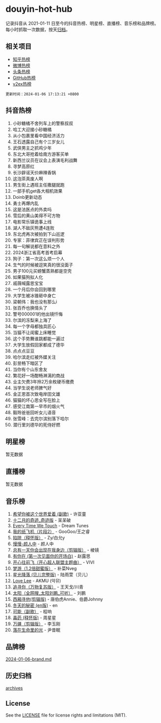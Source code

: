 # douyin-hot-hub

记录抖音从 2021-01-11 日至今的抖音热榜、明星榜、直播榜、音乐榜和品牌榜。每小时抓取一次数据，按天[归档](archives)。

## 相关项目

- [知乎热榜](https://github.com/lonnyzhang423/zhihu-hot-hub)
- [微博热榜](https://github.com/lonnyzhang423/weibo-hot-hub)
- [头条热榜](https://github.com/lonnyzhang423/toutiao-hot-hub)
- [GitHub热榜](https://github.com/lonnyzhang423/github-hot-hub)
- [v2ex热榜](https://github.com/lonnyzhang423/v2ex-hot-hub)


`更新时间：2024-01-06 17:13:21 +0800`

## 抖音热榜

1. 小砂糖橘不舍列车上的警察叔叔
1. 哈工大迎接小砂糖橘
1. 从小包裹里看中国经济活力
1. 王石透露自己有个三岁女儿
1. 武侠男主之抓鸡少年
1. 东北大哥抢着给南方游客买单
1. 新西兰议员在议会上表演毛利战舞
1. 寻梦高原红
1. 长沙辟谣天价麻辣香锅
1. 这泡茶真废人啊
1. 男生街上遇班主任撒腿就跑
1. 一部手机get各大相机效果
1. Doinb更新动态
1. 勇士再爆内乱
1. 这是法医点的外卖吗
1. 雪后的黄山美得不可方物
1. 电影常乐镇诡事上线
1. 湖人不敌灰熊遭4连败
1. 东北虎再次被拍到下山巡逻
1. 专家：菲律宾正在误判形势
1. 每一句解说都在意料之外
1. 2024浙江省高考首考启幕
1. 狗子：第一次这么烦一个人
1. 生气的时候被逗笑真的很没面子
1. 男子100元买螃蟹蒸熟都是空壳
1. 如果猫狗拟人化
1. 戚薇喊露思宝宝
1. 一个月后你会回到哪里
1. 大学生被冰锥砸中身亡
1. 梁朝伟：我也没有那么i
1. 张百乔也换情头了
1. 警号000001的他出镜忏悔
1. 尔滨的冻梨来上海了
1. 每一个字母都独具匠心
1. 当猫不让闺蜜上床睡觉
1. 这个手势舞谁跳都能一遍过
1. 大学生放假回家都成了德华
1. 点点点豆豆
1. 哈尔滨走红被外媒关注
1. 彭昱畅下暗区了
1. 当你有个山东舍友
1. 繁花好一场酣畅淋漓的商战
1. 业主欠费3年拎2万余枚硬币缴费
1. 当学生说老师脾气好
1. 金正恩首次致电岸田文雄
1. 猫猫的坏心思全写在脸上
1. 感受江南第一早市的烟火气
1. 毅玲爸爸回听女儿语音
1. 张雪峰：去完尔滨别落下哈尔
1. 潜行里刘德华的死侍好燃

## 明星榜

暂无数据

## 直播榜

暂无数据

## 音乐榜

1. [希望你被这个世界爱着 (副歌)](https://sf86-cdn-tos.douyinstatic.com/obj/tos-cn-ve-2774/oUHCmWQfZlE3QQBKBeD8rCFLpJzPgCpImhsxMt) - 许亚童
1. [十二月的奇迹_奇迹版](https://sf6-cdn-tos.douyinstatic.com/obj/tos-cn-ve-2774/oMslvA9FBzGMGHnyUuoiiUjtIAXfMz6tzwByW8) - 呆呆破
1. [Every Time We Touch](https://sf86-cdn-tos.douyinstatic.com/obj/tos-cn-ve-2774/ogN6lUKQeBBfEVhIOMikG1CcJjugxk1tztZyhP) - Dream Tunes
1. [我的纸飞机（片段2）](https://sf86-cdn-tos.douyinstatic.com/obj/tos-cn-ve-2774/oM2ZrKcg2CD5AeRB2gkeXOFB1IxAGJdZPazYHf) - GooGoo/王之睿
1. [陷阱（释怀版）](https://sf86-cdn-tos.douyinstatic.com/obj/tos-cn-ve-2774/oE8C21LeZrzKLDFfQYgMzx4GAIHageG5IzayY7) - Zy/白允y
1. [慢慢-颜人中](https://sf86-cdn-tos.douyinstatic.com/obj/tos-cn-ve-2774/ocjHNfBXdBxQNC8ZGAeoLMFTUgtBg8bkExunDC) - 颜人中
1. [总有一天你会出现在我身边（剪辑版）](https://sf86-cdn-tos.douyinstatic.com/obj/tos-cn-ve-2774/oMLsHwhWW7CYoAhoWB9EXUQIzNBsfAJxpAoxCU) - 棱镜
1. [有你在 (第一次见面你的开场白)](https://sf86-cdn-tos.douyinstatic.com/obj/tos-cn-ve-2774/oAthrQ3ClJBfI57uBoFEgNDYtNCZ0TSYQQfxQ0) - 赵露思
1. [开心往前飞（开心超人联盟主题曲）](https://sf6-cdn-tos.douyinstatic.com/obj/tos-cn-ve-2774/9d8fb7c82cf1421fb93a9fe925275e0a) - VIVI
1. [梦游（1.2倍甜蜜版）](https://sf86-cdn-tos.douyinstatic.com/obj/tos-cn-ve-2774/o4gyAUm8hwufoEABmwVIiQtHsFuGzAEEWtNMzo) - 补菜Nveg
1. [星光降落 (贝儿完整版)](https://sf3-cdn-tos.douyinstatic.com/obj/tos-cn-ve-2774/okwB9hAwyAtsFFkFBzAX1hOOfQuIoMNs0W2Mwr) - 陆雨萱（贝儿）
1. [Love Lee](https://sf86-cdn-tos.douyinstatic.com/obj/tos-cn-ve-2774/o05GbkJGbCBTdDnMtB0fwOYgkeZp23vrWQDQBS) - AKMU (악뮤)
1. [追寻你（万物复苏版）](https://sf6-cdn-tos.douyinstatic.com/obj/tos-cn-ve-2774/oYeAZJsbjIDit9APmBg8u6uDUQnHmoCf3gbo74) - 王天戈/川青
1. [太阳（全网搜_太阳刘鹏_可听）](https://sf86-cdn-tos.douyinstatic.com/obj/tos-cn-ve-2774/ogWbyIQnlBFImVbeDocRdCIYtBHlbJXgfZMvgz) - 刘鹏
1. [西厢寻他(剪辑版)](https://sf6-cdn-tos.douyinstatic.com/obj/tos-cn-ve-2774/oUsAVfAQKlRNxEv5qxvIB8o5qmIWUcXbzJKJhw) - 唐伯虎Annie、伯爵Johnny
1. [冬天的秘密 (en版)](https://sf86-cdn-tos.douyinstatic.com/obj/tos-cn-ve-2774/okIuMHDdzyf3FjGK4Lphe1vfHcQaPIHAg0Z4CR) - en
1. [可能（副歌）](https://sf6-cdn-tos.douyinstatic.com/obj/tos-cn-ve-2774/cde1731888894259b333569393c2fb51) - 程响
1. [毒药 (释怀版)](https://sf86-cdn-tos.douyinstatic.com/obj/tos-cn-ve-2774/oYILMEAzspdZBIzy4frJNB8ZHPHWAhiwowd4Ad) - 周星星
1. [万疆（剪辑版）](https://sf6-cdn-tos.douyinstatic.com/obj/tos-cn-ve-2774/ooG7oVgFlDTelKCjCsTTobQvbdtj1BBQXnfZd8) - 李玉刚
1. [落在生命里的光](https://sf3-cdn-tos.douyinstatic.com/obj/tos-cn-ve-2774/d9ffa8c090124ea58bb10df9b510c01d) - 尹昔眠

## 品牌榜

[2024-01-06-brand.md](archives/2024-01-06-brand.md)

## 历史归档

[archives](archives)

## License

See the [LICENSE](LICENSE) file for license rights and limitations (MIT).
